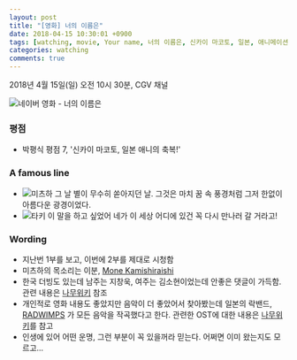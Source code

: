 ```yaml
---
layout: post
title: "[영화] 너의 이름은"
date: 2018-04-15 10:30:01 +0900
tags: [watching, movie, Your name, 너의 이름은, 신카이 마코토, 일본, 애니메이션]
categories: watching
comments: true
---
```

2018년 4월 15일(일) 오전 10시 30분, CGV 채널

![네이버 영화 - 너의 이름은](https://movie-phinf.pstatic.net/20171222_70/1513920001726sikUX_JPEG/movie_image.jpg)

### 평점
* 박평식 평점 7, '신카이 마코토, 일본 애니의 축복!'

### A famous line
* ![미츠하](https://search.pstatic.net/common/?src=http%3A%2F%2Fimgmovie.naver.net%2Fmdi%2Fpi%2F000003352%2FPM335287_133553_000.jpg&type=u38_48&quality=95) 그 날 별이 무수히 쏟아지던 날. 그것은 마치 꿈 속 풍경처럼 그저 한없이 아름다운 광경이었다.
* ![타키](https://search.pstatic.net/common/?src=http%3A%2F%2Fsstatic.naver.net%2Fpeople%2F15%2F201509141640434411.jpg&type=u38_48&quality=95) 이 말을 하고 싶었어 네가 이 세상 어디에 있건 꼭 다시 만나러 갈 거라고! 

### Wording
* 지난번 1부를 보고, 이번에 2부를 제대로 시청함
* 미츠하의 목소리는 이분, [Mone Kamishiraishi](https://movie.naver.com/movie/bi/pi/basic.nhn?code=335287)
* 한국 더빙도 있는데 남주는 지창욱, 여주는 김소현이었는데 안좋은 댓글이 가득함. 관련 내용은 [나무위키](https://namu.wiki/w/%EB%84%88%EC%9D%98%20%EC%9D%B4%EB%A6%84%EC%9D%80./%EB%B9%84%ED%8C%90/%ED%95%9C%EA%B5%AD%EC%96%B4%20%EB%8D%94%EB%B9%99) 참조
* 개인적로 영화 내용도 좋았지만 음악이 더 좋았어서 찾아봤는데 일본의 락밴드, [RADWIMPS](https://namu.wiki/w/RADWIMPS) 가 모든 음악을 작곡했다고 한다. 관련한 OST에 대한 내용은 [나무위키](https://namu.wiki/w/%EB%84%88%EC%9D%98%20%EC%9D%B4%EB%A6%84%EC%9D%80./OST)를 참고
* 인생에 있어 어떤 운명, 그런 부분이 꼭 있을꺼라 믿는다. 어쩌면 이미 왔는지도 모르고...
